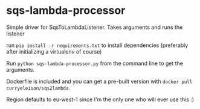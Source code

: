 # sqs-lambda-processor
Simple driver for SqsToLambdaListener. Takes arguments and runs the listener

run `pip install -r requirements.txt` to install dependencies 
(preferably after initializing a virtualenv of course)

Run `python sqs-lambda-processor.py` from the command line to get the arguments. 

Dockerfile is included and you can get a pre-built version with `docker pull curryeleison/sqs2lambda`.

Region defaults to eu-west-1 since I'm the only one who will ever use this :)



